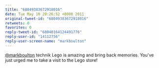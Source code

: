 ```yaml
---
title: "68049383672918016"
date: Tue May 10 20:26:52 +0000 2011
original-tweet-id: "68049383672918016"
retweets: 0
favorites: 0
reply-tweet-id: "68048164124491776"
reply-user-id: "14112756"
reply-user-screen-name: "markboulton"
---
```

<a href="https://twitter.com/markboulton">@markboulton</a> technik Lego is amazing and bring back memories. You've just urged me to take a visit to the Lego store!
